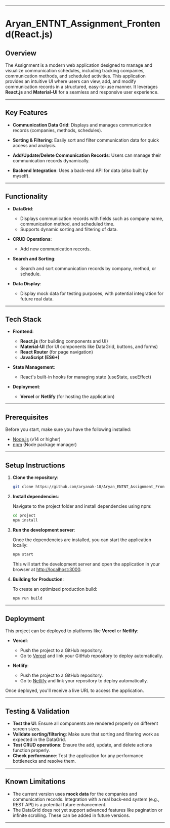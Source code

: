 
---

# Aryan_ENTNT_Assignment_Frontend(React.js)

## Overview

The Assignment is a modern web application designed to manage and visualize communication schedules, including tracking companies, communication methods, and scheduled activities. This application provides an intuitive UI where users can view, add, and modify communication records in a structured, easy-to-use manner. It leverages **React.js** and **Material-UI** for a seamless and responsive user experience.

---

## Key Features

- **Communication Data Grid**: Displays and manages communication records (companies, methods, schedules).
- **Sorting & Filtering**: Easily sort and filter communication data for quick access and analysis.
- **Add/Update/Delete Communication Records**: Users can manage their communication records dynamically.

- **Backend Integration**: Uses a back-end API for data (also built by myself).

---

## Functionality

- **DataGrid**:
  - Displays communication records with fields such as company name, communication method, and scheduled time.
  - Supports dynamic sorting and filtering of data.
  
- **CRUD Operations**:
  - Add new communication records.

  
- **Search and Sorting**:
  - Search and sort communication records by company, method, or schedule.
  
- **Data Display**:
  - Display mock data for testing purposes, with potential integration for future real data.

---

## Tech Stack

- **Frontend**: 
  - **React.js** (for building components and UI)
  - **Material-UI** (for UI components like DataGrid, buttons, and forms)
  - **React Router** (for page navigation)
  - **JavaScript (ES6+)**
  
- **State Management**: 
  - React's built-in hooks for managing state (useState, useEffect)

- **Deployment**: 
  - **Vercel** or **Netlify** (for hosting the application)

---

## Prerequisites

Before you start, make sure you have the following installed:

- [Node.js](https://nodejs.org/en/download/) (v14 or higher)
- [npm](https://www.npmjs.com/get-npm) (Node package manager)

---

## Setup Instructions

1. **Clone the repository**:

   ```bash
   git clone https://github.com/aryanak-18/Aryan_ENTNT_Assignment_Frontend-React.js-.git
   ```

2. **Install dependencies**:

   Navigate to the project folder and install dependencies using npm:

   ```bash
   cd project
   npm install
   ```

3. **Run the development server**:

   Once the dependencies are installed, you can start the application locally:

   ```bash
   npm start
   ```

   This will start the development server and open the application in your browser at [http://localhost:3000](http://localhost:3000).

4. **Building for Production**:

   To create an optimized production build:

   ```bash
   npm run build
   ```

---

## Deployment

This project can be deployed to platforms like **Vercel** or **Netlify**:

- **Vercel**:
  - Push the project to a GitHub repository.
  - Go to [Vercel](https://vercel.com/) and link your GitHub repository to deploy automatically.
  
- **Netlify**:
  - Push the project to a GitHub repository.
  - Go to [Netlify](https://www.netlify.com/) and link your repository to deploy automatically.

Once deployed, you'll receive a live URL to access the application.

---

## Testing & Validation

- **Test the UI**: Ensure all components are rendered properly on different screen sizes.
- **Validate sorting/filtering**: Make sure that sorting and filtering work as expected in the DataGrid.
- **Test CRUD operations**: Ensure the add, update, and delete actions function properly.
- **Check performance**: Test the application for any performance bottlenecks and resolve them.

---

## Known Limitations

- The current version uses **mock data** for the companies and communication records. Integration with a real back-end system (e.g., REST API) is a potential future enhancement.
- The DataGrid does not yet support advanced features like pagination or infinite scrolling. These can be added in future versions.
  
---